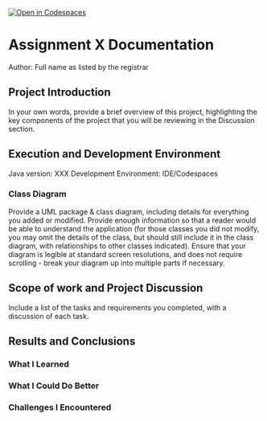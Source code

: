 [![Open in Codespaces](https://classroom.github.com/assets/launch-codespace-9f69c29eadd1a2efcce9672406de9a39573de1bdf5953fef360cfc2c3f7d7205.svg)](https://classroom.github.com/open-in-codespaces?assignment_repo_id=9209808)
# Assignment X Documentation

Author: Full name as listed by the registrar

## Project Introduction

In your own words, provide a brief overview of this project, highlighting the key components of the project that you will be reviewing in the Discussion section.

## Execution and Development Environment

Java version: XXX
Development Environment: IDE/Codespaces

### Class Diagram

Provide a UML package & class diagram, including details for everything you added or modified. Provide enough information so that a reader would be able to understand the application (for those classes you did not modify, you may omit the details of the class, but should still include it in the class diagram, with relationships to other classes indicated). Ensure that your diagram is legible at standard screen resolutions, and does not require scrolling - break your diagram up into multiple parts if necessary.

## Scope of work and Project Discussion

Include a list of the tasks and requirements you completed, with a discussion of each task.

## Results and Conclusions

### What I Learned

### What I Could Do Better

### Challenges I Encountered
